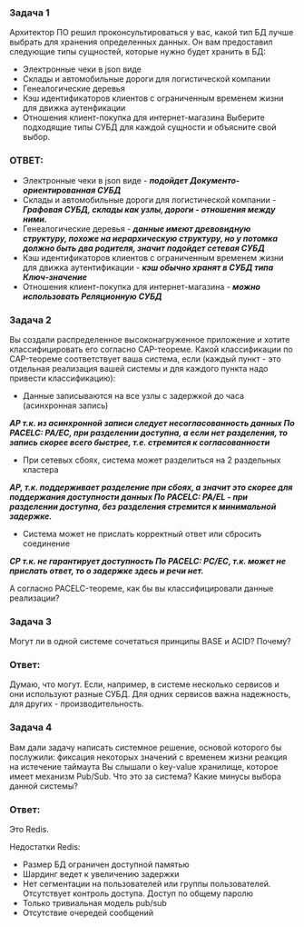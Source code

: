 ### Задача 1
Архитектор ПО решил проконсультироваться у вас, какой тип БД лучше выбрать для хранения определенных данных.
Он вам предоставил следующие типы сущностей, которые нужно будет хранить в БД:
* Электронные чеки в json виде
* Склады и автомобильные дороги для логистической компании
* Генеалогические деревья
* Кэш идентификаторов клиентов с ограниченным временем жизни для движка аутенфикации
* Отношения клиент-покупка для интернет-магазина
Выберите подходящие типы СУБД для каждой сущности и объясните свой выбор.
### ОТВЕТ:
* Электронные чеки в json виде - **_подойдет Документо-ориентированная СУБД_**
* Склады и автомобильные дороги для логистической компании - **_Графовая СУБД, склады как узлы, дороги - отношения между ними._**
* Генеалогические деревья - **_данные имеют древовидную структуру, похоже на иерархическую структуру, но у потомка должно быть два родителя, значит подойдет сетевая СУБД_**
* Кэш идентификаторов клиентов с ограниченным временем жизни для движка аутентификации - **_кэш обычно хранят в СУБД типа Ключ-значение_**
* Отношения клиент-покупка для интернет-магазина - **_можно использовать Реляционную СУБД_**
 
### Задача 2

Вы создали распределенное высоконагруженное приложение и хотите классифицировать его согласно CAP-теореме. Какой классификации по CAP-теореме соответствует ваша система, если (каждый пункт - это отдельная реализация вашей системы и для каждого пункта надо привести классификацию):
* Данные записываются на все узлы с задержкой до часа (асинхронная запись)

**_AP т.к. из асинхронной записи следует несогласованность данных
По PACELC:  PA/EC,  при разделении доступна, а если нет разделения, то запись скорее всего быстрее, т.е. стремится к согласованности_**
* При сетевых сбоях, система может разделиться на 2 раздельных кластера

**_AP, т.к. поддерживает разделение при сбоях, а значит это скорее для поддержания доступности данных
По PACELC:  PA/EL - при разделении доступна, без разделения стремится к минимальной задержке._**
* Система может не прислать корректный ответ или сбросить соединение

**_CP т.к. не гарантирует доступность
По PACELC:  PC/EC, т.к. может не прислать ответ, то о задержке здесь и речи нет._**
 
А согласно PACELC-теореме, как бы вы классифицировали данные реализации?

### Задача 3

Могут ли в одной системе сочетаться принципы BASE и ACID? Почему?

### Ответ:
Думаю, что могут. Если, например, в системе несколько сервисов и они используют разные СУБД. Для одних сервисов важна надежность, для других - производительность.
### Задача 4
Вам дали задачу написать системное решение, основой которого бы послужили:
фиксация некоторых значений с временем жизни
реакция на истечение таймаута
Вы слышали о key-value хранилище, которое имеет механизм Pub/Sub. Что это за система? Какие минусы выбора данной системы?
### Ответ:
Это Redis. 

Недостатки Redis:
* Размер БД ограничен доступной памятью
* Шардинг ведет к увеличению задержки
* Нет сегментации на пользователей или группы пользователей. Отсутствует контроль доступа. Доступ по общему паролю
* Только тривиальная модель pub/sub
* Отсутствие очередей сообщений

